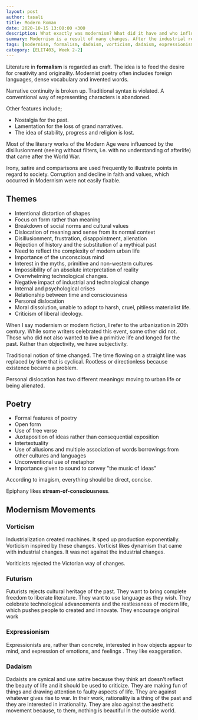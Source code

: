 ```yaml
---
layout: post
author: tasali
title: Modern Roman
date: 2020-10-15 13:00:00 +300
description: What exactly was modernism? What did it have and who influenced it?
summary: Modernism is a result of many changes. After the industrial revolution, reason was the driving force. After the wars leading hopelessness and theories (Einstein, Newton, Freud, Jung) altering how existence is perceived, the literary movement followed along and rejected what led these changes in the first place.
tags: [modernism, formalism, dadaism, vorticism, dadaism, expressionism, futurism]
category: [ELIT403, Week 2-2]
---
```


Literature in **formalism** is regarded as craft. The idea is to feed the desire for creativity and originality. Modernist poetry often includes foreign languages, dense vocabulary and invented words.

Narrative continuity is broken up. Traditional syntax is violated. A conventional way of representing characters is abandoned.

Other features include;

* Nostalgia for the past. 
* Lamentation for the loss of grand narratives. 
* The idea of stability, progress and religion is lost.

Most of the literary works of the Modern Age were influenced by the disillusionment (seeing without filters, i.e. with no understanding of afterlife) that came after the World War.

Irony, satire and comparisons are used frequently to illustrate points in regard to society. Corruption and decline in faith and values, which occurred in Modernism were not easily fixable.

## Themes 

* Intentional distortion of shapes
* Focus on form rather than meaning
* Breakdown of social norms and cultural values
* Dislocation of meaning and sense from its normal context
* Disillusionment, frustration, disappointment, alienation
* Rejection of history and the substitution of a mythical past
* Need to reflect the complexity of modern urban life
* Importance of the unconscious mind
* Interest in the myths, primitive and non-western cultures
* Impossibility of an absolute interpretation of reality
* Overwhelming technological changes.
* Negative impact of industrial and technological change
* Internal and psychological crises
* Relationship between time and consciousness
* Personal dislocation
* Moral dissolution, unable to adopt to harsh, cruel, pitiless materialist life.
* Criticism of liberal ideology.

When I say modernism or modern fiction, I refer to the urbanization in 20th century. While some writers celebrated this event, some other did not. Those who did not also wanted to live a primitive life and longed for the past. Rather than objectivity, we have subjectivity. 

Traditional notion of time changed. The time flowing on a straight line was replaced by time that is cyclical. Rootless or directionless because existence became a problem.

Personal dislocation has two different meanings: moving to urban life or being alienated.

## Poetry

* Formal features of poetry
* Open form
* Use of free verse
* Juxtaposition of ideas rather than consequential exposition
* Intertextuality
* Use of allusions and multiple association of words borrowings from other cultures and languages
* Unconventional use of metaphor
* Importance given to sound to convey "the music of ideas"

According to imagism, everything should be direct, concise.

Epiphany likes **stream-of-consciousness**.

## Modernism Movements

### Vorticism

Industrialization created machines. It sped up production exponentially. Vorticism inspired by these changes. Vorticist likes dynamism that came with industrial changes. It was not against the industrial changes.

Voriticists rejected the Victorian way of changes. 

### Futurism

Futurists rejects cultural heritage of the past. They want to bring complete freedom to liberate literature. They want to use language as they wish. They celebrate technological advancements and the restlessness of modern life, which pushes people to created and innovate. They encourage original work

### Expressionism

Expressionists are, rather than concrete, interested in how objects appear to mind, and expression of emotions, and feelings . They like exaggeration.

### Dadaism

Dadaists are cynical and use satire because they think art doesn't reflect the beauty of life and it should be used to criticize. They are making fun of things and drawing attention to faulty aspects of life. They are against whatever gives rise to war. In their work, rationality is a thing of the past and they are interested in irrationality. They are also against the aesthetic movement because, to them, nothing is beautiful in the outside world. 

